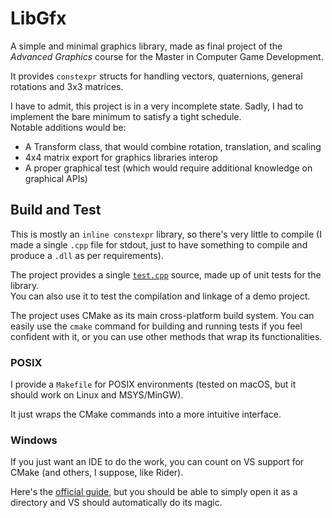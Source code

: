 # LibGfx

A simple and minimal graphics library,
made as final project of the *Advanced Graphics* course for the Master in Computer Game Development.

It provides `constexpr` structs for handling vectors, quaternions, general rotations and 3x3 matrices.

I have to admit, this project is in a very incomplete state.
Sadly, I had to implement the bare minimum to satisfy a tight schedule. \
Notable additions would be:
- A Transform class, that would combine rotation, translation, and scaling
- 4x4 matrix export for graphics libraries interop
- A proper graphical test (which would require additional knowledge on graphical APIs)

## Build and Test
This is mostly an `inline constexpr` library, so there's very little to compile
(I made a single `.cpp` file for stdout, just to have something to compile and produce a `.dll` as per requirements).

The project provides a single [`test.cpp`](tests/test.cpp) source,
made up of unit tests for the library. \
You can also use it to test the compilation and linkage of a demo project.

The project uses CMake as its main cross-platform build system.
You can easily use the `cmake` command for building and running tests if you feel confident with it,
or you can use other methods that wrap its functionalities.

### POSIX
I provide a `Makefile` for POSIX environments
(tested on macOS, but it should work on Linux and MSYS/MinGW).

It just wraps the CMake commands into a more intuitive interface.

### Windows
If you just want an IDE to do the work, you can count on VS support for CMake
(and others, I suppose, like Rider).

Here's the [official guide](https://learn.microsoft.com/en-us/cpp/build/cmake-projects-in-visual-studio?view=msvc-170),
but you should be able to simply open it as a directory and VS should automatically do its magic.
